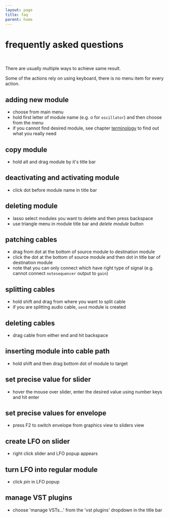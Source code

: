 ```yaml
---
layout: page
title: faq
parent: home
---
```


# frequently asked questions
<br>

There are usually multiple ways to achieve same result. 

Some of the actions rely on using keyboard, there is no menu item for every action.

## adding new module

- choose from main menu
- hold first letter of module name (e.g. o for `oscillator`) and then choose from the menu
- if you cannot find desired module, see chapter [terminology](terminology.md) to find out what you really need
	
## copy module

- hold alt and drag module by it's title bar

## deactivating and activating module

- click dot before module name in title bar

## deleting module

- lasso select modules you want to delete and then press backspace
- use triangle menu in module title bar and *delete module* button

## patching cables

- drag from dot at the bottom of source module to destination module
- click the dot at the bottom of source module and then dot in title bar of destination module
- note that you can only connect which have right type of signal (e.g. cannot connect `notesequencer` output to `gain`)

## splitting cables

- hold shift and drag from where you want to split cable
- if you are splitting audio cable, `send` module is created

## deleting cables

- drag cable from either end and hit backspace

## inserting module into cable path

- hold shift and then drag bottom dot of module to target

## set precise value for slider

- hover the mouse over slider, enter the desired value using number keys and hit enter

## set precise values for envelope

- press F2 to switch envelope from graphics view to sliders view

## create LFO on slider

- right click slider and LFO popup appears

## turn LFO into regular module

- click *pin* in LFO popup

## manage VST plugins

- choose 'manage VSTs...' from the 'vst plugins' dropdown in the title bar


